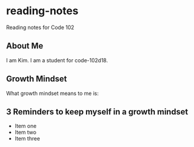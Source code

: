 # reading-notes
Reading notes for Code 102

## About Me
I am Kim. I am a student for code-102d18.

## Growth Mindset 
What growth mindset means to me is:

## 3 Reminders to keep myself in a growth mindset
- Item one
- Item two
- Item three
